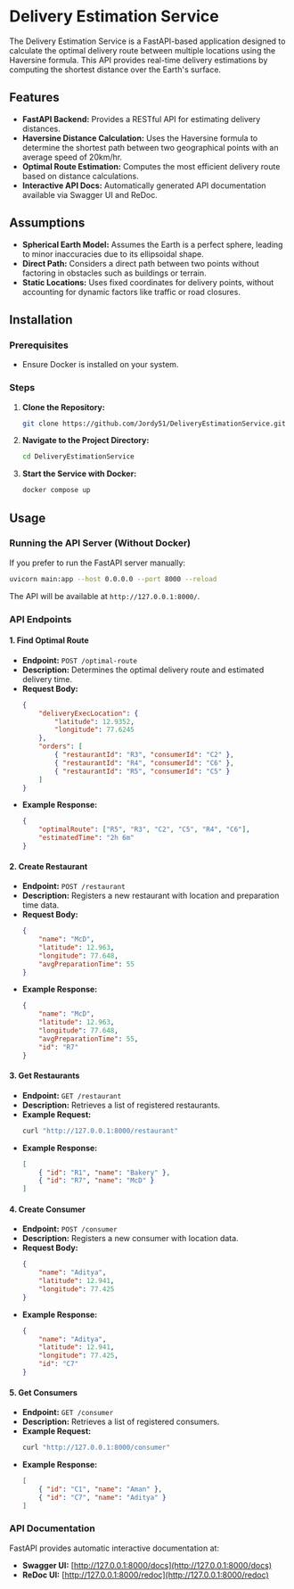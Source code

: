 # Delivery Estimation Service

The Delivery Estimation Service is a FastAPI-based application designed to calculate the optimal delivery route between multiple locations using the Haversine formula. This API provides real-time delivery estimations by computing the shortest distance over the Earth's surface.

## Features

-   **FastAPI Backend:** Provides a RESTful API for estimating delivery distances.
-   **Haversine Distance Calculation:** Uses the Haversine formula to determine the shortest path between two geographical points with an average speed of 20km/hr.
-   **Optimal Route Estimation:** Computes the most efficient delivery route based on distance calculations.
-   **Interactive API Docs:** Automatically generated API documentation available via Swagger UI and ReDoc.

## Assumptions

-   **Spherical Earth Model:** Assumes the Earth is a perfect sphere, leading to minor inaccuracies due to its ellipsoidal shape.
-   **Direct Path:** Considers a direct path between two points without factoring in obstacles such as buildings or terrain.
-   **Static Locations:** Uses fixed coordinates for delivery points, without accounting for dynamic factors like traffic or road closures.

## Installation

### Prerequisites

-   Ensure Docker is installed on your system.

### Steps

1. **Clone the Repository:**
    ```bash
    git clone https://github.com/Jordy51/DeliveryEstimationService.git
    ```
2. **Navigate to the Project Directory:**
    ```bash
    cd DeliveryEstimationService
    ```
3. **Start the Service with Docker:**
    ```bash
    docker compose up
    ```

## Usage

### Running the API Server (Without Docker)

If you prefer to run the FastAPI server manually:

```bash
uvicorn main:app --host 0.0.0.0 --port 8000 --reload
```

The API will be available at `http://127.0.0.1:8000/`.

### API Endpoints

#### 1. Find Optimal Route

-   **Endpoint:** `POST /optimal-route`
-   **Description:** Determines the optimal delivery route and estimated delivery time.
-   **Request Body:**
    ```json
    {
    	"deliveryExecLocation": {
    		"latitude": 12.9352,
    		"longitude": 77.6245
    	},
    	"orders": [
    		{ "restaurantId": "R3", "consumerId": "C2" },
    		{ "restaurantId": "R4", "consumerId": "C6" },
    		{ "restaurantId": "R5", "consumerId": "C5" }
    	]
    }
    ```
-   **Example Response:**
    ```json
    {
    	"optimalRoute": ["R5", "R3", "C2", "C5", "R4", "C6"],
    	"estimatedTime": "2h 6m"
    }
    ```

#### 2. Create Restaurant

-   **Endpoint:** `POST /restaurant`
-   **Description:** Registers a new restaurant with location and preparation time data.
-   **Request Body:**
    ```json
    {
    	"name": "McD",
    	"latitude": 12.963,
    	"longitude": 77.648,
    	"avgPreparationTime": 55
    }
    ```
-   **Example Response:**
    ```json
    {
    	"name": "McD",
    	"latitude": 12.963,
    	"longitude": 77.648,
    	"avgPreparationTime": 55,
    	"id": "R7"
    }
    ```

#### 3. Get Restaurants

-   **Endpoint:** `GET /restaurant`
-   **Description:** Retrieves a list of registered restaurants.
-   **Example Request:**
    ```bash
    curl "http://127.0.0.1:8000/restaurant"
    ```
-   **Example Response:**
    ```json
    [
    	{ "id": "R1", "name": "Bakery" },
    	{ "id": "R7", "name": "McD" }
    ]
    ```

#### 4. Create Consumer

-   **Endpoint:** `POST /consumer`
-   **Description:** Registers a new consumer with location data.
-   **Request Body:**
    ```json
    {
    	"name": "Aditya",
    	"latitude": 12.941,
    	"longitude": 77.425
    }
    ```
-   **Example Response:**
    ```json
    {
    	"name": "Aditya",
    	"latitude": 12.941,
    	"longitude": 77.425,
    	"id": "C7"
    }
    ```

#### 5. Get Consumers

-   **Endpoint:** `GET /consumer`
-   **Description:** Retrieves a list of registered consumers.
-   **Example Request:**
    ```bash
    curl "http://127.0.0.1:8000/consumer"
    ```
-   **Example Response:**
    ```json
    [
    	{ "id": "C1", "name": "Aman" },
    	{ "id": "C7", "name": "Aditya" }
    ]
    ```

### API Documentation

FastAPI provides automatic interactive documentation at:

-   **Swagger UI:** [http://127.0.0.1:8000/docs](http://127.0.0.1:8000/docs)
-   **ReDoc UI:** [http://127.0.0.1:8000/redoc](http://127.0.0.1:8000/redoc)
